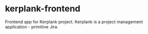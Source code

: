 # kerplank-frontend
Frontend app for Kerplank project. Kerplank is a project management application - primitive Jira.
